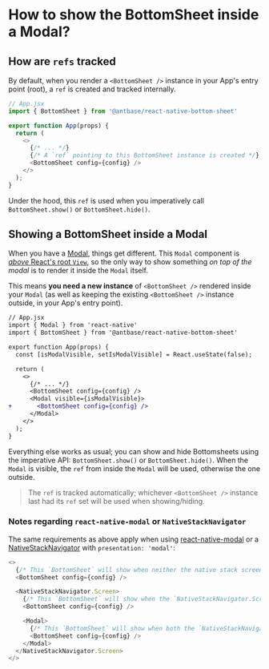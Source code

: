 # How to show the BottomSheet inside a Modal?

## How are `refs` tracked

By default, when you render a `<BottomSheet />` instance in your App's entry point (root), a `ref` is created and tracked internally.

```js
// App.jsx
import { BottomSheet } from '@antbase/react-native-bottom-sheet'

export function App(props) {
  return (
    <>
      {/* ... */}
      {/* A `ref` pointing to this BottomSheet instance is created */}
      <BottomSheet config={config} />
    </>
  );
}
```

Under the hood, this `ref` is used when you imperatively call `BottomSheet.show()` or `BottomSheet.hide()`.

## Showing a BottomSheet inside a Modal

When you have a [Modal](https://reactnative.dev/docs/modal), things get different. This `Modal` component is [_above_ React's root `View`](https://stackoverflow.com/questions/39766350/bring-view-on-top-of-modal-using-zindex-style-with-react-native), so the only way to show something _on top of the modal_ is to render it inside the `Modal` itself.

This means **you need a new instance** of `<BottomSheet />` rendered inside your `Modal` (as well as keeping the existing `<BottomSheet />` instance outside, in your App's entry point).

```diff
// App.jsx
import { Modal } from 'react-native'
import { BottomSheet } from '@antbase/react-native-bottom-sheet'

export function App(props) {
  const [isModalVisible, setIsModalVisible] = React.useState(false);

  return (
    <>
      {/* ... */}
      <BottomSheet config={config} />
      <Modal visible={isModalVisible}>
+       <BottomSheet config={config} />
      </Modal>
    </>
  );
}
```

Everything else works as usual; you can show and hide Bottomsheets using the imperative API: `BottomSheet.show()` or `BottomSheet.hide()`. When the `Modal` is visible, the `ref` from inside the `Modal` will be used, otherwise the one outside.

> The `ref` is tracked automatically; whichever `<BottomSheet />` instance last had its `ref` set will be used when showing/hiding.

### Notes regarding `react-native-modal` or `NativeStackNavigator`

The same requirements as above apply when using [react-native-modal](https://github.com/react-native-modal/react-native-modal) or a [NativeStackNavigator](https://reactnavigation.org/docs/native-stack-navigator#presentation) with `presentation: 'modal'`:

```js
<>
  {/* This `BottomSheet` will show when neither the native stack screen nor `Modal` are presented */}
  <BottomSheet config={config} />

  <NativeStackNavigator.Screen>
    {/* This `BottomSheet` will show when the `NativeStackNavigator.Screen` is visible, but the `Modal` is NOT visible. */}
    <BottomSheet config={config} />

    <Modal>
      {/* This `BottomSheet` will show when both the `NativeStackNavigator.Screen` and the `Modal` are visible. */}
      <BottomSheet config={config} />
    </Modal>
  </NativeStackNavigator.Screen>
</>
```
